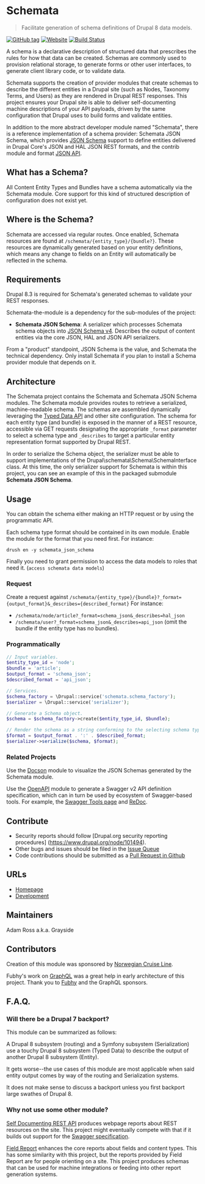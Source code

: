 # Schemata

> Facilitate generation of schema definitions of Drupal 8 data models.

[![GitHub tag](https://img.shields.io/github/tag/phase2/schemata.svg)](https://github.com/phase2/schemata) [![Website](https://img.shields.io/badge/website-drupal.org-blue.svg)](https://www.drupal.org/project/schemata) [![Build Status](https://travis-ci.org/phase2/schemata.svg?branch=8.x-1.x)](https://travis-ci.org/phase2/schemata)

A schema is a declarative description of structured data that prescribes the
rules for how that data can be created. Schemas are commonly used to provision
relational storage, to generate forms or other user interfaces, to generate
client library code, or to validate data.

Schemata supports the creation of provider modules that create schemas to
describe the different entities in a Drupal site (such as Nodes,
Taxonomy Terms, and Users) as they are rendered in Drupal REST responses.
This project ensures your Drupal site is able to deliver self-documenting
machine descriptions of your API payloads, driven by the same configuration that
Drupal uses to build forms and validate entities.

In addition to the more abstract developer module named "Schemata", there is
a reference implementation of a schema provider: Schemata JSON Schema, which
provides [JSON Schema](http://json-schema.org/) support to define entities
delivered in Drupal Core's JSON and HAL JSON REST formats, and the contrib
module and format [JSON API](https://www.drupal.org/project/jsonapi).

## What has a Schema?

All Content Entity Types and Bundles have a schema automatically via the
Schemata module. Core support for this kind of structured description of
configuration does not exist yet.

## Where is the Schema?

Schemata are accessed via regular routes. Once enabled, Schemata resources are
found at `/schemata/{entity_type}/{bundle?}`. These resources are dynamically
generated based on your entity definitions, which means any change to fields on
an Entity will automatically be reflected in the schema.

## Requirements

Drupal 8.3 is required for Schemata's generated schemas to validate your REST
responses.

Schemata-the-module is a dependency for the sub-modules of the project:

* **Schemata JSON Schema**: A serializer which processes Schemata schema objects
  into [JSON Schema v4](http://json-schema.org). Describes the output of content
  entities via the core JSON, HAL and JSON API serializers.

From a "product" standpoint, JSON Schema is the value, and Schemata
the technical dependency. Only install Schemata if you plan to install a Schema
provider module that depends on it.

## Architecture

The Schemata project contains the Schemata and Schemata JSON Schema modules.
The Schemata module provides routes to retrieve a serialized, machine-readable
schema. The schemas are assembled dynamically leveraging the
[Typed Data API](https://www.drupal.org/node/1794140) and other site configuration.
The schema for each entity type (and bundle) is exposed in the manner of a
REST resource, accessible via GET requests designating the appropriate `_format`
parameter to select a schema type and `_describes` to target a particular entity
representation format supported by Drupal REST.

In order to serialize the Schema object, the serializer must be able to support
implementations of the Drupal\schemata\Schema\SchemaInterface class. At this
time, the only serializer support for Schemata is within this project, you can
see an example of this in the packaged submodule **Schemata JSON Schema**.

## Usage

You can obtain the schema either making an HTTP request or by using the
programmatic API.

Each schema type format should be contained in its own module. Enable the
module for the format that you need first. For instance:

```
drush en -y schemata_json_schema
```

Finally you need to grant permission to access the data models to roles that
need it. (`access schemata data models`)

### Request

Create a request against
`/schemata/{entity_type}/{bundle}?_format={output_format}&_describes={described_format}`
For instance:

  * `/schemata/node/article?_format=schema_json&_describes=hal_json`
  * `/schemata/user?_format=schema_json&_describes=api_json` (omit the bundle
  if the entity type has no bundles).

### Programmatically

```php
// Input variables.
$entity_type_id = 'node';
$bundle = 'article';
$output_format = 'schema_json';
$described_format = 'api_json';

// Services.
$schema_factory = \Drupal::service('schemata.schema_factory');
$serializer = \Drupal::service('serializer');

// Generate a Schema object.
$schema = $schema_factory->create($entity_type_id, $bundle);

// Render the schema as a string conforming to the selecting schema type.
$format = $output_format . ':' . $described_format;
$serializer->serialize($schema, $format);
```

### Related Projects

Use the [Docson](https://www.drupal.org/project/docson) module to visualize
the JSON Schemas generated by the Schemata module.

Use the [OpenAPI](https://www.drupal.org/project/openapi) module to generate
a Swagger v2 API definition specification, which can in turn be used by ecosystem
of Swagger-based tools. For example, the [Swagger Tools page](https://swagger.io/tools/)
and [ReDoc](https://rebilly.github.io/ReDoc/).

## Contribute

* Security reports should follow [Drupal.org security reporting procedures]
(https://www.drupal.org/node/101494).
* Other bugs and issues should be filed in the [Issue Queue](https://www.drupal.org/project/issues/schemata)
* Code contributions should be submitted as a [Pull Request in Github](https://github.com/phase2/schemata)

## URLs

* [Homepage]()
* [Development](https://github.com/phase2/schemata)

## Maintainers

Adam Ross a.k.a. Grayside

## Contributors

Creation of this module was sponsored by
[Norwegian Cruise Line](https://www.drupal.org/norwegian-cruise-line).

Fubhy's work on [GraphQL](https://www.drupal.org/project/graphql) was a great
help in early architecture of this project. Thank you to
[Fubhy](https://www.drupal.org/u/fubhy) and the GraphQL sponsors.

## F.A.Q.

### Will there be a Drupal 7 backport?

This module can be summarized as follows:

A Drupal 8 subsystem (routing) and a Symfony subsystem (Serialization) use a
touchy Drupal 8 subsystem (Typed Data) to describe the output of another
Drupal 8 subsystem (Entity).

It gets worse--the use cases of this module are most applicable when said entity
output comes by way of the routing and Serialization systems.

It does not make sense to discuss a backport unless you first backport large
swathes of Drupal 8.

### Why not use some other module?

[Self Documenting REST API](https://www.drupal.org/project/rest_api_doc)
produces webpage reports about REST resources on the site. This project might
eventually compete with that if it builds out support for the
[Swagger specification](http://swagger.io/).

[Field Report](https://www.drupal.org/project/field_report) enhances the core
reports about fields and content types. This has some similarity with this
project, but the reports provided by Field Report are for people orienting on
a site. This project produces schemas that can be used for machine integrations
or feeding into other report generation systems.

